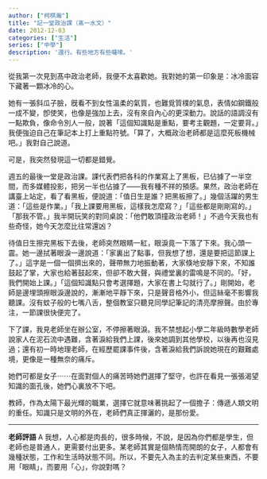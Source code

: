 ```yaml
---
author: ["柯棋瀚"]
title: "記一堂政治課（髙一水文）"
date: 2012-12-03
categories: ["生活"]
series: ["中學"]
description: '還行。有些地方有些囉嗦。'
---
```


從我第一次見到髙中政治老師，我便不太喜歡她。我對她的第一印象是：冰冷面容下藏著一顆冰冷的心。

她有一張斜瓜子臉，旣看不到女性溫柔的氣質，也難覓質樸的氣息，表情如鋼鐵般一成不變，卽使笑，也像是強加上去，沒有來自內心的更深動力。說話的語調沒有一點欺負，像命令別人一般，說著「這個知識點是重點，要考主觀題，一定要背。」我便強迫自己在筆記本上打上重點符號。「算了，大概政治老師都是這麼死板機械吧。」我對自己說道。

可是，我突然發現這一切都是錯覺。

週五的最後一堂是政治課。課代表們把各科的作業寫上了黑板，已佔據了一半空間，而多媒體投影，把另一半也佔據了——我有種不祥的預感。果然，政治老師在講臺上站定，看了看黑板，便說道：「值日生是誰？把黑板擦了。」幾個活躍的男生道：「這些是作業。」「我上課要用黑板，這樣我怎麼寫？」「這些都是剛剛寫的。」「那我不管。」我半開玩笑的對同桌說：「他們敢頂撞政治老師！」不過今天我也有些奇怪，她今天怎麼比往常還凶？

待值日生擦完黑板下去後，老師突然眼睛一紅，眼淚竟一下落了下來。我心頭一震。她一邊拭著眼淚一邊說道：「家裏出了點事，但我想了想，還是要把這節課上了。」這字是一個一個擠出來的，聲帶無力地振動著，大家倏地安靜下來，不知誰鼓起了掌，大家也給著鼓起來，但卻不敢大聲，與禮堂裏的雷鳴是不同的。「好，我們開始上課。」「這個知識點只會考選擇題，大家在書上勾就行了。」剛開始，老師是邊埋頭擦眼淚邊說的，漸漸地平靜下來，只是聲音格外小，但這絲毫不影響我聽課。沒有蚊子般的七嘴八舌，整個教室只聽見同學記筆記的清亮摩擦聲。由於專注，一節課很快便完了。

下了課，我見老師坐在辦公室，不停擦著眼淚。我不禁想起小學二年級時數學老師說家人在泥石流中遇難，含著淚給我們上課，後來她調到其他學校，以後再也沒見過；還有初一時地理老師，在經歷罷課事件後，含著淚給我們訴說她現在的艱難處境，更像是一種無奈的痛斥。

她們可都是女子⋯⋯在面對個人的痛苦時她們選擇了堅守，也許在看見一張張渴望知識的面孔後，她們心裏放不下吧。

教師，作為太陽下最光輝的職業，選擇它就意味著挑起了一個擔子：傳遞人類文明的重任。知識只是文明的外在，老師們真正揮灑的，是那份愛。

---

**老師評語** A 我想，人心都是肉長的，很多時候，不說，是因為你們都是學生，但老師也是普通人，更需要付出更多。某老師其實是個熱情而開朗的女子，人都會有幾種狀態，工作和生活時狀態不同。所以，不要先入為主的去判定某些東西，不要用「眼睛」，而要用「心」，你說對嗎？